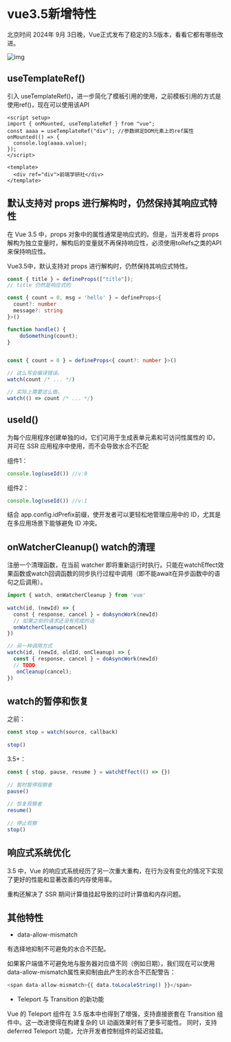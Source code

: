 # vue3.5新增特性

北京时间 2024年 9月 3日晚，Vue正式发布了稳定的3.5版本，看看它都有哪些改进。

![img](/vue3/vue1.png)

## useTemplateRef()

引入 useTemplateRef()，进一步简化了模板引用的使用，之前模板引用的方式是使用ref()，现在可以使用该API

```vue
<script setup>
import { onMounted, useTemplateRef } from "vue";
const aaaa = useTemplateRef("div"); //参数绑定DOM元素上的ref属性
onMounted(() => {
  console.log(aaaa.value);
});
</script>
​
<template>
  <div ref="div">前端学研社</div>
</template>

```

## 默认支持对 props 进行解构时，仍然保持其响应式特性

在 Vue 3.5 中，props 对象中的属性通常是响应式的。但是，当开发者将 props 解构为独立变量时，解构后的变量就不再保持响应性，必须使用toRefs之类的API来保持响应性。

Vue3.5中，默认支持对 props 进行解构时，仍然保持其响应式特性。

```ts
const { title } = defineProps(["title"]);
// title 仍然是响应式的

const { count = 0, msg = 'hello' } = defineProps<{
  count?: number
  message?: string
}>()

function handle() {
    doSomething(count);
}


const { count = 0 } = defineProps<{ count?: number }>()

// 这么写会编译错误。
watch(count /* ... */)

// 实际上需要这么做。
watch(() => count /* ... */)

```

## useId()

为每个应用程序创建单独的id，它们可用于生成表单元素和可访问性属性的 ID，并可在 SSR 应用程序中使用，而不会导致水合不匹配

组件1：

```ts
console.log(useId()) //v:0

```

组件2：

```ts
console.log(useId()) //v:1

```

结合 app.config.idPrefix前缀，使开发者可以更轻松地管理应用中的 ID，尤其是在多应用场景下能够避免 ID 冲突。

## onWatcherCleanup() watch的清理

注册一个清理函数，在当前 watcher 即将重新运行时执行。只能在watchEffect效果函数或watch回调函数的同步执行过程中调用（即不能await在异步函数中的语句之后调用）。

```ts
import { watch, onWatcherCleanup } from 'vue'
​
watch(id, (newId) => {
  const { response, cancel } = doAsyncWork(newId)
  // 如果之前的请求还没有完成的话
  onWatcherCleanup(cancel)
})

// 另一种调用方式
watch(id, (newId, oldId, onCleanup) => {
  const { response, cancel } = doAsyncWork(newId)
  // TODO
   onCleanup(cancel);
})
```

## watch的暂停和恢复

之前：

```ts
const stop = watch(source, callback)
​
stop()

```

3.5+：

```ts
const { stop, pause, resume } = watchEffect(() => {})
​
// 暂时暂停观察者
pause()
​
// 恢复观察者
resume()
​
// 停止观察
stop()

```

## 响应式系统优化

3.5 中，Vue 的响应式系统经历了另一次重大重构，在行为没有变化的情况下实现了更好的性能和显著改善的内存使用率。

重构还解决了 SSR 期间计算值挂起导致的过时计算值和内存问题。

## 其他特性

- data-allow-mismatch

有选择地抑制不可避免的水合不匹配。

如果客户端值不可避免地与服务器对应值不同（例如日期），我们现在可以使用data-allow-mismatch属性来抑制由此产生的水合不匹配警告：

```js
<span data-allow-mismatch>{{ data.toLocaleString() }}</span>

```

- Teleport 与 Transition 的新功能

Vue 的 Teleport 组件在 3.5 版本中也得到了增强，支持直接嵌套在 Transition 组件中。这一改进使得在构建复杂的 UI 动画效果时有了更多可能性。
同时，支持 deferred Teleport 功能，允许开发者控制组件的延迟挂载。
